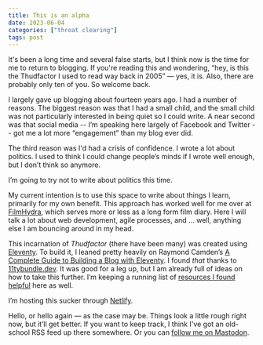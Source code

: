 ```yaml
---
title: This is an alpha
date: 2023-06-04
categories: ["throat clearing"]
tags: post
---
```


It's been a long time and several false starts, but I think now is the time for me to return to blogging. If you're reading this and wondering, <q>hey, is this the Thudfactor I used to read way back in 2005</q> — yes, it is. Also, there are probably only ten of you. So welcome back.

I largely gave up blogging about fourteen years ago. I had a number of reasons. The biggest reason was that I had a small child, and the small child was not particularly interested in being quiet so I could write. A near second was that social media -- I’m speaking here largely of Facebook and Twitter -- got me a lot more <q>engagement</q> than my blog ever did.

The third reason was I'd had a crisis of confidence. I wrote a lot about politics. I used to think I could change people’s minds if I wrote well enough, but I don’t think so anymore.

I’m going to try not to write about politics this time.

My current intention is to use this space to write about things I learn, primarily for my own benefit. This approach has worked well for me over at [FilmHydra](https://www.filmhydra.com), which serves more or less as a long form film diary. Here I will talk a lot about web development, agile processes, and … well, anything else I am bouncing around in my head.

This incarnation of _Thudfactor_ (there have been many) was created using [Eleventy](https://www.11ty.dev/). To build it, I leaned pretty heavily on Raymond Camden’s [A Complete Guide to Building a Blog with Eleventy](https://cfjedimaster.github.io/eleventy-blog-guide/guide.html). I found _that_ thanks to [11tybundle.dev](https://11tybundle.dev/). It was good for a leg up, but I am already full of ideas on how to take this further. I’m keeping a running list of [resources I found helpful](/pages/helpful) here as well.

I’m hosting this sucker through [Netlify](https://www.netlify.com/).

Hello, or hello again — as the case may be. Things look a little rough right now, but it’ll get better. If you want to keep track, I think I've got an old-school RSS feed up there somewhere. Or you can [follow me on Mastodon](https://social.horrorhub.club/@thudfactor).
